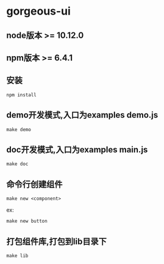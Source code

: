 # gorgeous-ui

## node版本 >= 10.12.0
## npm版本 >= 6.4.1

## 安装
```
npm install
```
## demo开发模式,入口为examples demo.js
```
make demo
```

## doc开发模式,入口为examples main.js
```
make doc
```

## 命令行创建组件
```
make new <component>
```
ex: 
```
make new button
```

## 打包组件库,打包到lib目录下
```
make lib
```
